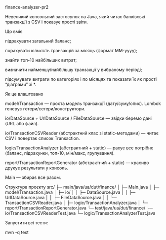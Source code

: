 finance-analyzer-pr2

Невеликий консольний застосунок на Java, який читає банківські транзакції з CSV і показує прості звіти.

Що вміє

підрахувати загальний баланс;

порахувати кількість транзакцій за місяць (формат MM-yyyy);

знайти топ-10 найбільших витрат;

визначити найменшу/найбільшу транзакції у вибраному періоді;

підсумувати витрати по категоріях і по місяцях та показати їх як прості “діаграми” зі *.

Як це влаштовано 

model/Transaction — проста модель транзакції (дату/суму/опис). Lombok генерує гетери/сетери/конструктори.

io/DataSource + UrlDataSource / FileDataSource — звідки беремо дані (URL або файл).

io/TransactionCSVReader (абстрактний клас зі static-методами) — читає CSV і повертає список Transaction.

logic/TransactionAnalyzer (абстрактний + static) — рахує все потрібне (баланс, підрахунки, топ-10, мін/макс, групування).

report/TransactionReportGenerator (абстрактний + static) — красиво друкує результати у консоль.

Main — збирає все разом.

Структура проєкту
src/
├─ main/java/ua/dut/finance/
│  ├─ Main.java
│  ├─ model/Transaction.java
│  ├─ io/
│  │   ├─ DataSource.java
│  │   ├─ UrlDataSource.java
│  │   ├─ FileDataSource.java
│  │   └─ TransactionCSVReader.java
│  ├─ logic/TransactionAnalyzer.java
│  └─ report/TransactionReportGenerator.java
└─ test/java/ua/dut/finance/
├─ io/TransactionCSVReaderTest.java
└─ logic/TransactionAnalyzerTest.java


Запустити всі тести:

mvn -q test
